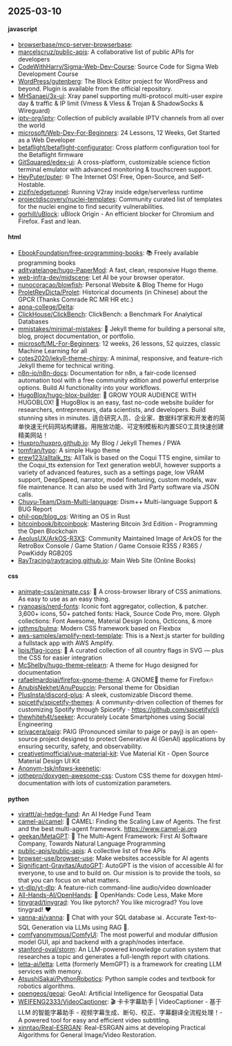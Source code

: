 ## 2025-03-10

#### javascript
* [browserbase/mcp-server-browserbase](https://github.com/browserbase/mcp-server-browserbase): 
* [marcelscruz/public-apis](https://github.com/marcelscruz/public-apis): A collaborative list of public APIs for developers
* [CodeWithHarry/Sigma-Web-Dev-Course](https://github.com/CodeWithHarry/Sigma-Web-Dev-Course): Source Code for Sigma Web Development Course
* [WordPress/gutenberg](https://github.com/WordPress/gutenberg): The Block Editor project for WordPress and beyond. Plugin is available from the official repository.
* [MHSanaei/3x-ui](https://github.com/MHSanaei/3x-ui): Xray panel supporting multi-protocol multi-user expire day & traffic & IP limit (Vmess & Vless & Trojan & ShadowSocks & Wireguard)
* [iptv-org/iptv](https://github.com/iptv-org/iptv): Collection of publicly available IPTV channels from all over the world
* [microsoft/Web-Dev-For-Beginners](https://github.com/microsoft/Web-Dev-For-Beginners): 24 Lessons, 12 Weeks, Get Started as a Web Developer
* [betaflight/betaflight-configurator](https://github.com/betaflight/betaflight-configurator): Cross platform configuration tool for the Betaflight firmware
* [GitSquared/edex-ui](https://github.com/GitSquared/edex-ui): A cross-platform, customizable science fiction terminal emulator with advanced monitoring & touchscreen support.
* [HeyPuter/puter](https://github.com/HeyPuter/puter): 🌐 The Internet OS! Free, Open-Source, and Self-Hostable.
* [zizifn/edgetunnel](https://github.com/zizifn/edgetunnel): Running V2ray inside edge/serverless runtime
* [projectdiscovery/nuclei-templates](https://github.com/projectdiscovery/nuclei-templates): Community curated list of templates for the nuclei engine to find security vulnerabilities.
* [gorhill/uBlock](https://github.com/gorhill/uBlock): uBlock Origin - An efficient blocker for Chromium and Firefox. Fast and lean.

#### html
* [EbookFoundation/free-programming-books](https://github.com/EbookFoundation/free-programming-books): 📚 Freely available programming books
* [adityatelange/hugo-PaperMod](https://github.com/adityatelange/hugo-PaperMod): A fast, clean, responsive Hugo theme.
* [web-infra-dev/midscene](https://github.com/web-infra-dev/midscene): Let AI be your browser operator.
* [nunocoracao/blowfish](https://github.com/nunocoracao/blowfish): Personal Website & Blog Theme for Hugo
* [ProletRevDicta/Prolet](https://github.com/ProletRevDicta/Prolet): Historical documents (in Chinese) about the GPCR (Thanks Comrade RC MR HR etc.)
* [apna-college/Delta](https://github.com/apna-college/Delta): 
* [ClickHouse/ClickBench](https://github.com/ClickHouse/ClickBench): ClickBench: a Benchmark For Analytical Databases
* [mmistakes/minimal-mistakes](https://github.com/mmistakes/minimal-mistakes): 📐 Jekyll theme for building a personal site, blog, project documentation, or portfolio.
* [microsoft/ML-For-Beginners](https://github.com/microsoft/ML-For-Beginners): 12 weeks, 26 lessons, 52 quizzes, classic Machine Learning for all
* [cotes2020/jekyll-theme-chirpy](https://github.com/cotes2020/jekyll-theme-chirpy): A minimal, responsive, and feature-rich Jekyll theme for technical writing.
* [n8n-io/n8n-docs](https://github.com/n8n-io/n8n-docs): Documentation for n8n, a fair-code licensed automation tool with a free community edition and powerful enterprise options. Build AI functionality into your workflows.
* [HugoBlox/hugo-blox-builder](https://github.com/HugoBlox/hugo-blox-builder): 🚨 GROW YOUR AUDIENCE WITH HUGOBLOX! 🚀 HugoBlox is an easy, fast no-code website builder for researchers, entrepreneurs, data scientists, and developers. Build stunning sites in minutes. 适合研究人员、企业家、数据科学家和开发者的简单快速无代码网站构建器。用拖放功能、可定制模板和内置SEO工具快速创建精美网站！
* [Huxpro/huxpro.github.io](https://github.com/Huxpro/huxpro.github.io): My Blog / Jekyll Themes / PWA
* [tomfran/typo](https://github.com/tomfran/typo): A simple Hugo theme
* [erew123/alltalk_tts](https://github.com/erew123/alltalk_tts): AllTalk is based on the Coqui TTS engine, similar to the Coqui_tts extension for Text generation webUI, however supports a variety of advanced features, such as a settings page, low VRAM support, DeepSpeed, narrator, model finetuning, custom models, wav file maintenance. It can also be used with 3rd Party software via JSON calls.
* [Chuyu-Team/Dism-Multi-language](https://github.com/Chuyu-Team/Dism-Multi-language): Dism++ Multi-language Support & BUG Report
* [phil-opp/blog_os](https://github.com/phil-opp/blog_os): Writing an OS in Rust
* [bitcoinbook/bitcoinbook](https://github.com/bitcoinbook/bitcoinbook): Mastering Bitcoin 3rd Edition - Programming the Open Blockchain
* [AeolusUX/ArkOS-R3XS](https://github.com/AeolusUX/ArkOS-R3XS): Community Maintained Image of ArkOS for the RetroBox Console / Game Station / Game Consoie R35S / R36S / PowKiddy RGB20S
* [RayTracing/raytracing.github.io](https://github.com/RayTracing/raytracing.github.io): Main Web Site (Online Books)

#### css
* [animate-css/animate.css](https://github.com/animate-css/animate.css): 🍿 A cross-browser library of CSS animations. As easy to use as an easy thing.
* [ryanoasis/nerd-fonts](https://github.com/ryanoasis/nerd-fonts): Iconic font aggregator, collection, & patcher. 3,600+ icons, 50+ patched fonts: Hack, Source Code Pro, more. Glyph collections: Font Awesome, Material Design Icons, Octicons, & more
* [jgthms/bulma](https://github.com/jgthms/bulma): Modern CSS framework based on Flexbox
* [aws-samples/amplify-next-template](https://github.com/aws-samples/amplify-next-template): This is a Next.js starter for building a fullstack app with AWS Amplify.
* [lipis/flag-icons](https://github.com/lipis/flag-icons): 🎏 A curated collection of all country flags in SVG — plus the CSS for easier integration
* [McShelby/hugo-theme-relearn](https://github.com/McShelby/hugo-theme-relearn): A theme for Hugo designed for documentation
* [rafaelmardojai/firefox-gnome-theme](https://github.com/rafaelmardojai/firefox-gnome-theme): A GNOME👣 theme for Firefox🔥
* [AnubisNekhet/AnuPpuccin](https://github.com/AnubisNekhet/AnuPpuccin): Personal theme for Obsidian
* [PlusInsta/discord-plus](https://github.com/PlusInsta/discord-plus): A sleek, customizable Discord theme.
* [spicetify/spicetify-themes](https://github.com/spicetify/spicetify-themes): A community-driven collection of themes for customizing Spotify through Spicetify - https://github.com/spicetify/cli
* [thewhiteh4t/seeker](https://github.com/thewhiteh4t/seeker): Accurately Locate Smartphones using Social Engineering
* [privacera/paig](https://github.com/privacera/paig): PAIG (Pronounced similar to paige or payj) is an open-source project designed to protect Generative AI (GenAI) applications by ensuring security, safety, and observability.
* [creativetimofficial/vue-material-kit](https://github.com/creativetimofficial/vue-material-kit): Vue Material Kit - Open Source Material Design UI Kit
* [Anonym-tsk/nfqws-keenetic](https://github.com/Anonym-tsk/nfqws-keenetic): 
* [jothepro/doxygen-awesome-css](https://github.com/jothepro/doxygen-awesome-css): Custom CSS theme for doxygen html-documentation with lots of customization parameters.

#### python
* [virattt/ai-hedge-fund](https://github.com/virattt/ai-hedge-fund): An AI Hedge Fund Team
* [camel-ai/camel](https://github.com/camel-ai/camel): 🐫 CAMEL: Finding the Scaling Law of Agents. The first and the best multi-agent framework. https://www.camel-ai.org
* [geekan/MetaGPT](https://github.com/geekan/MetaGPT): 🌟 The Multi-Agent Framework: First AI Software Company, Towards Natural Language Programming
* [public-apis/public-apis](https://github.com/public-apis/public-apis): A collective list of free APIs
* [browser-use/browser-use](https://github.com/browser-use/browser-use): Make websites accessible for AI agents
* [Significant-Gravitas/AutoGPT](https://github.com/Significant-Gravitas/AutoGPT): AutoGPT is the vision of accessible AI for everyone, to use and to build on. Our mission is to provide the tools, so that you can focus on what matters.
* [yt-dlp/yt-dlp](https://github.com/yt-dlp/yt-dlp): A feature-rich command-line audio/video downloader
* [All-Hands-AI/OpenHands](https://github.com/All-Hands-AI/OpenHands): 🙌 OpenHands: Code Less, Make More
* [tinygrad/tinygrad](https://github.com/tinygrad/tinygrad): You like pytorch? You like micrograd? You love tinygrad! ❤️
* [vanna-ai/vanna](https://github.com/vanna-ai/vanna): 🤖 Chat with your SQL database 📊. Accurate Text-to-SQL Generation via LLMs using RAG 🔄.
* [comfyanonymous/ComfyUI](https://github.com/comfyanonymous/ComfyUI): The most powerful and modular diffusion model GUI, api and backend with a graph/nodes interface.
* [stanford-oval/storm](https://github.com/stanford-oval/storm): An LLM-powered knowledge curation system that researches a topic and generates a full-length report with citations.
* [letta-ai/letta](https://github.com/letta-ai/letta): Letta (formerly MemGPT) is a framework for creating LLM services with memory.
* [AtsushiSakai/PythonRobotics](https://github.com/AtsushiSakai/PythonRobotics): Python sample codes and textbook for robotics algorithms.
* [opengeos/geoai](https://github.com/opengeos/geoai): GeoAI: Artificial Intelligence for Geospatial Data
* [WEIFENG2333/VideoCaptioner](https://github.com/WEIFENG2333/VideoCaptioner): 🎬 卡卡字幕助手 | VideoCaptioner - 基于 LLM 的智能字幕助手 - 视频字幕生成、断句、校正、字幕翻译全流程处理！- A powered tool for easy and efficient video subtitling.
* [xinntao/Real-ESRGAN](https://github.com/xinntao/Real-ESRGAN): Real-ESRGAN aims at developing Practical Algorithms for General Image/Video Restoration.
